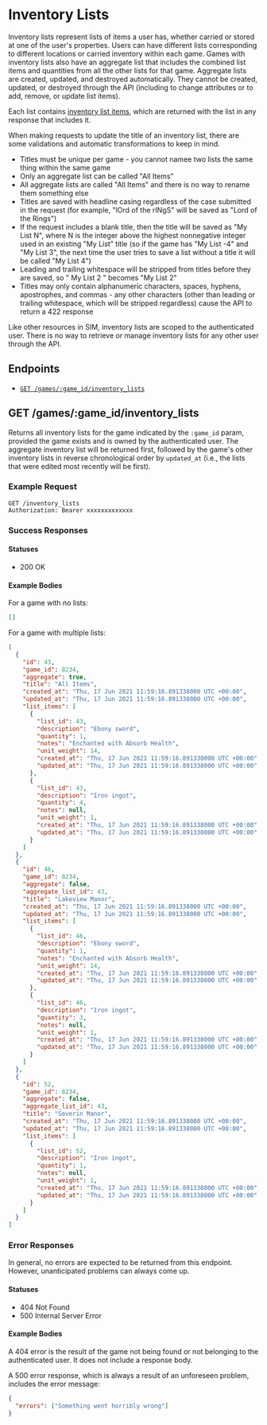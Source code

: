 # Inventory Lists

Inventory lists represent lists of items a user has, whether carried or stored at one of the user's properties. Users can have different lists corresponding to different locations or carried inventory within each game. Games with inventory lists also have an aggregate list that includes the combined list items and quantities from all the other lists for that game. Aggregate lists are created, updated, and destroyed automatically. They cannot be created, updated, or destroyed through the API (including to change attributes or to add, remove, or update list items).

Each list contains [inventory list items](/docs/api/resources/inventory-list-items.md), which are returned with the list in any response that includes it.

When making requests to update the title of an inventory list, there are some validations and automatic transformations to keep in mind.

* Titles must be unique per game - you cannot namee two lists the same thing within the same game
* Only an aggregate list can be called "All Items"
* All aggregate lists are called "All Items" and there is no way to rename them something else
* Titles are saved with headline casing regardless of the case submitted in the request (for example, "lOrd of the rINgS" will be saved as "Lord of the Rings")
* If the request includes a blank title, then the title will be saved as "My List N", where N is the integer above the highest nonnegative integer used in an existing "My List" title (so if the game has "My List -4" and "My List 3", the next time the user tries to save a list without a title it will be called "My List 4")
* Leading and trailing whitespace will be stripped from titles before they are saved, so " My List 2  " becomes "My List 2"
* Titles may only contain alphanumeric characters, spaces, hyphens, apostrophes, and commas - any other characters (other than leading or trailing whitespace, which will be stripped regardless) cause the API to return a 422 response

Like other resources in SIM, inventory lists are scoped to the authenticated user. There is no way to retrieve or manage inventory lists for any other user through the API.

## Endpoints

* [`GET /games/:game_id/inventory_lists`](#get-gamesgame_idinventory_lists)

## GET /games/:game_id/inventory_lists

Returns all inventory lists for the game indicated by the `:game_id` param, provided the game exists and is owned by the authenticated user. The aggregate inventory list will be returned first, followed by the game's other inventory lists in reverse chronological order by `updated_at` (i.e., the lists that were edited most recently will be first).

### Example Request

```
GET /inventory_lists
Authorization: Bearer xxxxxxxxxxxxx
```

### Success Responses

#### Statuses

* 200 OK

#### Example Bodies

For a game with no lists:
```json
[]
```
For a game with multiple lists:
```json
[
  {
    "id": 43,
    "game_id": 8234,
    "aggregate": true,
    "title": "All Items",
    "created_at": "Thu, 17 Jun 2021 11:59:16.891338000 UTC +00:00",
    "updated_at": "Thu, 17 Jun 2021 11:59:16.891338000 UTC +00:00",
    "list_items": [
      {
        "list_id": 43,
        "description": "Ebony sword",
        "quantity": 1,
        "notes": "Enchanted with Absorb Health",
        "unit_weight": 14,
        "created_at": "Thu, 17 Jun 2021 11:59:16.891338000 UTC +00:00",
        "updated_at": "Thu, 17 Jun 2021 11:59:16.891338000 UTC +00:00"
      },
      {
        "list_id": 43,
        "description": "Iron ingot",
        "quantity": 4,
        "notes": null,
        "unit_weight": 1,
        "created_at": "Thu, 17 Jun 2021 11:59:16.891338000 UTC +00:00",
        "updated_at": "Thu, 17 Jun 2021 11:59:16.891338000 UTC +00:00"
      }
    ]
  },
  {
    "id": 46,
    "game_id": 8234,
    "aggregate": false,
    "aggregate_list_id": 43,
    "title": "Lakeview Manor",
    "created_at": "Thu, 17 Jun 2021 11:59:16.891338000 UTC +00:00",
    "updated_at": "Thu, 17 Jun 2021 11:59:16.891338000 UTC +00:00",
    "list_items": [
      {
        "list_id": 46,
        "description": "Ebony sword",
        "quantity": 1,
        "notes": "Enchanted with Absorb Health",
        "unit_weight": 14,
        "created_at": "Thu, 17 Jun 2021 11:59:16.891338000 UTC +00:00",
        "updated_at": "Thu, 17 Jun 2021 11:59:16.891338000 UTC +00:00"
      },
      {
        "list_id": 46,
        "description": "Iron ingot",
        "quantity": 3,
        "notes": null,
        "unit_weight": 1,
        "created_at": "Thu, 17 Jun 2021 11:59:16.891338000 UTC +00:00",
        "updated_at": "Thu, 17 Jun 2021 11:59:16.891338000 UTC +00:00"
      }
    ]
  },
  {
    "id": 52,
    "game_id": 8234,
    "aggregate": false,
    "aggregate_list_id": 43,
    "title": "Severin Manor",
    "created_at": "Thu, 17 Jun 2021 11:59:16.891338000 UTC +00:00",
    "updated_at": "Thu, 17 Jun 2021 11:59:16.891338000 UTC +00:00",
    "list_items": [
      {
        "list_id": 52,
        "description": "Iron ingot",
        "quantity": 1,
        "notes": null,
        "unit_weight": 1,
        "created_at": "Thu, 17 Jun 2021 11:59:16.891338000 UTC +00:00",
        "updated_at": "Thu, 17 Jun 2021 11:59:16.891338000 UTC +00:00"
      }
    ]
  }
]
```

### Error Responses

In general, no errors are expected to be returned from this endpoint. However, unanticipated problems can always come up.

#### Statuses

* 404 Not Found
* 500 Internal Server Error

#### Example Bodies

A 404 error is the result of the game not being found or not belonging to the authenticated user. It does not include a response body.

A 500 error response, which is always a result of an unforeseen problem, includes the error message:
```json
{
  "errors": ["Something went horribly wrong"]
}
```
